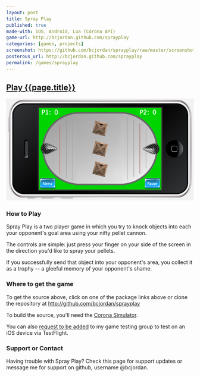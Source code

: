 ```yaml
---
layout: post
title: Spray Play
published: true
made-with: iOS, Android, Lua (Corona API)
game-url: http://bcjordan.github.com/sprayplay
categories: [games, projects]
screenshot: https://github.com/bcjordan/sprayplay/raw/master/screenshot.png
posterous_url: http://bcjordan.github.com/sprayplay
permalink: /games/sprayplay
---
```


## [Play {{page.title}}]({{page.game-url}})

![Spray Play screenshot](https://github.com/bcjordan/sprayplay/raw/master/screenshot.png)

### How to Play

Spray Play is a two player game in which you try to knock objects into each your opponent's goal area using your nifty pellet cannon.

The controls are simple: just press your finger on your side of the screen in the direction you'd like to spray your pellets.

If you successfully send that object into your opponent's area, you collect it as a trophy -- a gleeful memory of your opponent's shame.

### Where to get the game

To get the source above, click on one of the package links above or clone the repository at http://github.com/bcjordan/sprayplay

To build the source, you'll need the [Corona Simulator](http://developer.anscamobile.com/).

You can also [request to be added](http://tflig.ht/Jh8NIv) to my game testing group to test on an iOS device via TestFlight.

### Support or Contact
Having trouble with Spray Play? Check this page for support updates or message me for support on github, username @bcjordan.